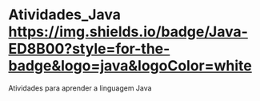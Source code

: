 # Atividades_Java https://img.shields.io/badge/Java-ED8B00?style=for-the-badge&logo=java&logoColor=white
Atividades para aprender a linguagem Java
